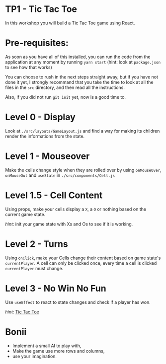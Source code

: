 # TP1 - Tic Tac Toe

In this workshop you will build a Tic Tac Toe game using React.

# Pre-requisites:

As soon as you have all of this installed, you can run the code from the application
at any moment by running `yarn start` (hint: look at `package.json` to see how that works)

You can choose to rush in the next steps straight away, but if you have not done it yet,
I strongly recommand that you take the time to look at all the files in the `src` directory,
and then read all the instructions.

Also, if you did not run `git init` yet, now is a good time to.

# Level 0 - Display

Look at `./src/layouts/GameLayout.js` and find a way for making its children render the informations from the state.

# Level 1 - Mouseover

Make the cells change style when they are rolled over by using `onMouseOver`, `onMouseOut` and `useState` in `./src/components/Cell.js`

# Level 1.5 - Cell Content

Using props, make your cells display a `X`, a `O` or nothing based on the current game state.

_hint_: init your game state with Xs and Os to see if it is working.

# Level 2 - Turns

Using `onClick`, make your Cells change their content based on game state's `currentPlayer`.
A cell can only be clicked once, every time a cell is clicked `currentPlayer` must change.

# Level 3 - No Win No Fun

Use `useEffect` to react to state changes and check if a player has won.

_hint_: [Tic Tac Toe](https://en.wikipedia.org/wiki/Tic-tac-toe)

# Bonii

- Implement a small AI to play with,
- Make the game use more rows and columns,
- use your imagination.
